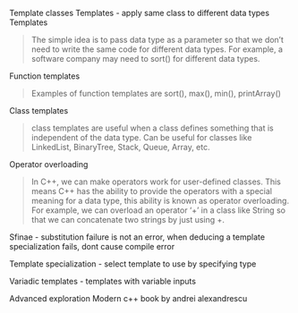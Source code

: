 Template classes
Templates - apply same class to different data types
Templates
>The simple idea is to pass data type as a parameter so that we don’t need to write the same code for different data types. For example, a software company may need to sort() for different data types.

Function templates
>Examples of function templates are sort(), max(), min(), printArray()

Class templates
>class templates are useful when a class defines something that is independent of the data type. Can be useful for classes like LinkedList, BinaryTree, Stack, Queue, Array, etc.

Operator overloading
>In C++, we can make operators work for user-defined classes. This means C++ has the ability to provide the operators with a special meaning for a data type, this ability is known as operator overloading. For example, we can overload an operator ‘+’ in a class like String so that we can concatenate two strings by just using +.

Sfinae - substitution failure is not an error, when deducing a template specialization fails, dont cause compile error

Template specialization - select template to use by specifying type

Variadic templates - templates with variable inputs


Advanced exploration
Modern c++ book by andrei alexandrescu